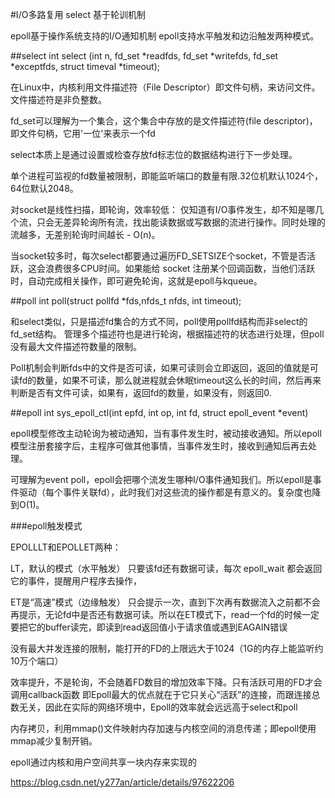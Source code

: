 #I/O多路复用
select 基于轮训机制

epoll基于操作系统支持的I/O通知机制 epoll支持水平触发和边沿触发两种模式。


##select
int select (int n, fd_set *readfds, fd_set *writefds, fd_set *exceptfds, struct timeval *timeout);

在Linux中，内核利用文件描述符（File Descriptor）即文件句柄，来访问文件。文件描述符是非负整数。

fd_set可以理解为一个集合，这个集合中存放的是文件描述符(file descriptor)，即文件句柄，它用'一位'来表示一个fd

select本质上是通过设置或检查存放fd标志位的数据结构进行下一步处理。

单个进程可监视的fd数量被限制，即能监听端口的数量有限.32位机默认1024个，64位默认2048。

对socket是线性扫描，即轮询，效率较低： 仅知道有I/O事件发生，却不知是哪几个流，只会无差异轮询所有流，找出能读数据或写数据的流进行操作。同时处理的流越多，无差别轮询时间越长 - O(n)。

当socket较多时，每次select都要通过遍历FD_SETSIZE个socket，不管是否活跃，这会浪费很多CPU时间。如果能给 socket 注册某个回调函数，当他们活跃时，自动完成相关操作，即可避免轮询，这就是epoll与kqueue。

##poll
int poll(struct pollfd *fds,nfds_t nfds, int timeout);

和select类似，只是描述fd集合的方式不同，poll使用pollfd结构而非select的fd_set结构。 管理多个描述符也是进行轮询，根据描述符的状态进行处理，但poll没有最大文件描述符数量的限制。

Poll机制会判断fds中的文件是否可读，如果可读则会立即返回，返回的值就是可读fd的数量，如果不可读，那么就进程就会休眠timeout这么长的时间，然后再来判断是否有文件可读，如果有，返回fd的数量，如果没有，则返回0.

##epoll
int sys_epoll_ctl(int epfd, int op, int fd, struct epoll_event *event)

epoll模型修改主动轮询为被动通知，当有事件发生时，被动接收通知。所以epoll模型注册套接字后，主程序可做其他事情，当事件发生时，接收到通知后再去处理。

可理解为event poll，epoll会把哪个流发生哪种I/O事件通知我们。所以epoll是事件驱动（每个事件关联fd），此时我们对这些流的操作都是有意义的。复杂度也降到O(1)。

###epoll触发模式

EPOLLLT和EPOLLET两种：

LT，默认的模式（水平触发） 只要该fd还有数据可读，每次 epoll_wait 都会返回它的事件，提醒用户程序去操作，

ET是“高速”模式（边缘触发）  只会提示一次，直到下次再有数据流入之前都不会再提示，无论fd中是否还有数据可读。所以在ET模式下，read一个fd的时候一定要把它的buffer读完，即读到read返回值小于请求值或遇到EAGAIN错误

没有最大并发连接的限制，能打开的FD的上限远大于1024（1G的内存上能监听约10万个端口）

效率提升，不是轮询，不会随着FD数目的增加效率下降。只有活跃可用的FD才会调用callback函数 即Epoll最大的优点就在于它只关心“活跃”的连接，而跟连接总数无关，因此在实际的网络环境中，Epoll的效率就会远远高于select和poll

内存拷贝，利用mmap()文件映射内存加速与内核空间的消息传递；即epoll使用mmap减少复制开销。

epoll通过内核和用户空间共享一块内存来实现的


https://blog.csdn.net/y277an/article/details/97622206